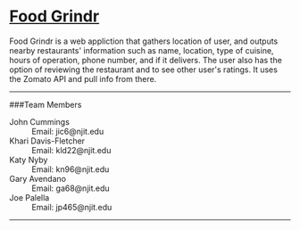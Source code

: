 # [Food Grindr](https://github.com/jctrvlr/inclass_work_490)

Food Grindr is a web appliction that gathers location of user, and outputs nearby restaurants' information 
such as name, location, type of cuisine, hours of operation, phone number, and if it delivers.
The user also has the option of reviewing the restaurant and to see other user's ratings.
It uses the Zomato API and pull info from there.

***

###Team Members
<dl>
	<dt>John Cummings</dt>
		<dd>Email: jic6@njit.edu</dd>
	<dt>Khari Davis-Fletcher</dt>
		<dd>Email: kld22@njit.edu</dd>
	<dt>Katy Nyby</dt>
		<dd>Email: kn96@njit.edu</dd>
	<dt>Gary Avendano</dt>
		<dd>Email: ga68@njit.edu</dd>
	<dt>Joe Palella</dt>
		<dd>Email: jp465@njit.edu</dd>
</dl>

***
